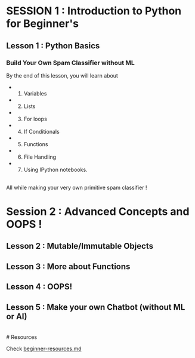 # SESSION 1 : Introduction to Python for Beginner's
## Lesson 1 : Python Basics
### Build Your Own Spam Classifier without ML

By the end of this lesson, you will learn about
- 1. Variables
- 2. Lists
- 3. For loops
- 4. If Conditionals
- 5. Functions
- 6. File Handling
- 7. Using IPython notebooks.
<br>
All while making your very own primitive spam classifier !

# Session 2 : Advanced Concepts and OOPS !

## Lesson 2 : Mutable/Immutable Objects
## Lesson 3 : More about Functions 
## Lesson 4 : OOPS!
## Lesson 5 : Make your own Chatbot (without ML or AI)
<br>
# Resources

Check [beginner-resources.md](https://github.com/oss2019/PyDay/blob/master/beginner-resources.md)
